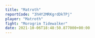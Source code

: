```yaml
---
title: "Matroth"
reportCode: "3hHY2MRKgrdDkTPj"
player: "Matroth"
fight: "Morogrim Tidewalker"
date: 2021-10-06T18:48:50.877000+00:00
---
```

